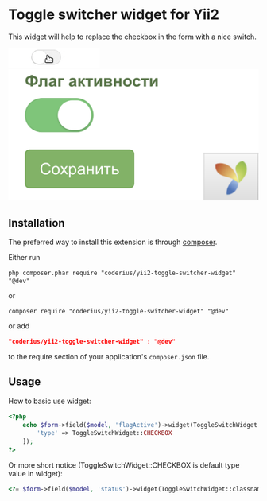 Toggle switcher widget for Yii2
===============================


This widget will help to replace the checkbox in the form with a nice switch.

![alt text](https://github.com/coderius/github-images/blob/master/ezgif.com-optimize.gif "Toggle switcher widget example")
![alt text](https://github.com/coderius/github-images/blob/master/Kazam_screenshot_00003.png "Toggle switcher widget example")

Installation
------------
The preferred way to install this extension is through [composer](http://getcomposer.org/download/).

Either run

```
php composer.phar require "coderius/yii2-toggle-switcher-widget" "@dev"
```
or

```
composer require "coderius/yii2-toggle-switcher-widget" "@dev"
```

or add

```json
"coderius/yii2-toggle-switcher-widget" : "@dev"
```

to the require section of your application's `composer.json` file.

Usage
-----
How to basic use widget:

```php
<?php 
    echo $form->field($model, 'flagActive')->widget(ToggleSwitchWidget::classname(), [
        'type' => ToggleSwitchWidget::CHECKBOX
    ]); 
?>

```
Or more short notice (ToggleSwitchWidget::CHECKBOX is default type value in widget):

```php
<?= $form->field($model, 'status')->widget(ToggleSwitchWidget::classname()); ?>
```
